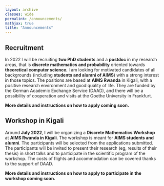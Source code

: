 ```yaml
---
layout: archive
classes: wide
permalink: /announcements/
mathjax: true
title: "Announcements"
---
```


## Recruitment

In 2022 I will be recruiting **two PhD students** and a **postdoc** in my research areas, that is **discrete mathematics and probability** oriented towards **theoretical computer science**. I am looking for motivated candidates of all backgrounds (including **students and alumni of AIMS**) with a strong interest in those topics. The positions are based at **AIMS Rwanda** in Kigali, with a positive research environment and good quality of life. They are funded by the German Academic Exchange Service (DAAD), and there will be a possibility of cooperation and visits at the Goethe University in Frankfurt.

**More details and instructions on how to apply coming soon.**

## Workshop in Kigali

Around **July 2022**, I will be organizing a **Discrete Mathematics Workshop** at **AIMS Rwanda in Kigali**.
The workshop is meant for **AIMS students and alumni**. The participants will be selected
from the applications submitted.
The participants will be invited
to present their research (eg, results of their thesis) in short talks and to participate
in the scientific program of the workshop. The costs of flights and accommodation can
be covered thanks to the support of DAAD.

**More details and instructions on how to apply to participate in the workshop coming soon.**

